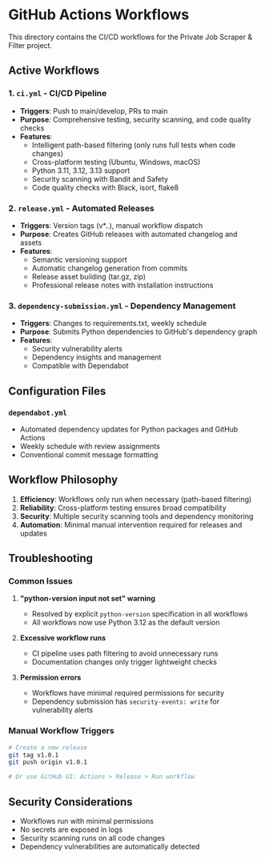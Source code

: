# GitHub Actions Workflows

This directory contains the CI/CD workflows for the Private Job Scraper & Filter project.

## Active Workflows

### 1. `ci.yml` - CI/CD Pipeline
- **Triggers**: Push to main/develop, PRs to main
- **Purpose**: Comprehensive testing, security scanning, and code quality checks
- **Features**:
  - Intelligent path-based filtering (only runs full tests when code changes)
  - Cross-platform testing (Ubuntu, Windows, macOS)
  - Python 3.11, 3.12, 3.13 support
  - Security scanning with Bandit and Safety
  - Code quality checks with Black, isort, flake8

### 2. `release.yml` - Automated Releases
- **Triggers**: Version tags (v*.*.*), manual workflow dispatch
- **Purpose**: Creates GitHub releases with automated changelog and assets
- **Features**:
  - Semantic versioning support
  - Automatic changelog generation from commits
  - Release asset building (tar.gz, zip)
  - Professional release notes with installation instructions

### 3. `dependency-submission.yml` - Dependency Management
- **Triggers**: Changes to requirements.txt, weekly schedule
- **Purpose**: Submits Python dependencies to GitHub's dependency graph
- **Features**:
  - Security vulnerability alerts
  - Dependency insights and management
  - Compatible with Dependabot

## Configuration Files

### `dependabot.yml`
- Automated dependency updates for Python packages and GitHub Actions
- Weekly schedule with review assignments
- Conventional commit message formatting

## Workflow Philosophy

1. **Efficiency**: Workflows only run when necessary (path-based filtering)
2. **Reliability**: Cross-platform testing ensures broad compatibility
3. **Security**: Multiple security scanning tools and dependency monitoring
4. **Automation**: Minimal manual intervention required for releases and updates

## Troubleshooting

### Common Issues

1. **"python-version input not set" warning**
   - Resolved by explicit `python-version` specification in all workflows
   - All workflows now use Python 3.12 as the default version

2. **Excessive workflow runs**
   - CI pipeline uses path filtering to avoid unnecessary runs
   - Documentation changes only trigger lightweight checks

3. **Permission errors**
   - Workflows have minimal required permissions for security
   - Dependency submission has `security-events: write` for vulnerability alerts

### Manual Workflow Triggers

```bash
# Create a new release
git tag v1.0.1
git push origin v1.0.1

# Or use GitHub UI: Actions > Release > Run workflow
```

## Security Considerations

- Workflows run with minimal permissions
- No secrets are exposed in logs
- Security scanning runs on all code changes
- Dependency vulnerabilities are automatically detected